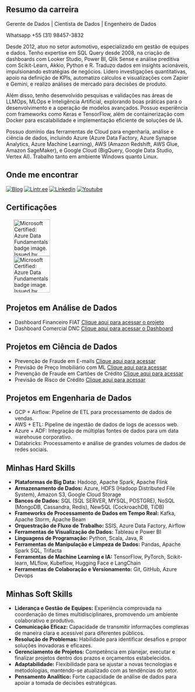 ## Resumo da carreira

Gerente de Dados | Cientista de Dados | Engenheiro de Dados

Whatsapp +55 (31) 98457-3832

Desde 2012, atuo no setor automotivo, especializado em gestão de equipes e dados. Tenho expertise em SQL Query desde 2008, na criação de dashboards com Looker Studio, Power BI, Qlik Sense e análise preditiva com Scikit-Learn, Akkio, Python e R. Traduzo dados em insights acionáveis, impulsionando estratégias de negócios. Lidero investigações quantitativas, apoio na definição de KPIs, automatizo cálculos e visualizações com Zapier e Gemini, e realizo análises de mercado para decisões de produto.

Além disso, tenho desenvolvido pesquisas e validações nas áreas de LLMOps, MLOps e Inteligência Artificial, explorando boas práticas para o desenvolvimento e a operação de modelos avançados. Possuo experiência com frameworks como Keras e TensorFlow, além de containerização com Docker para escalabilidade e implementação eficiente de soluções de IA.

Possuo domínio das ferramentas de Cloud para engenharia, análise e ciência de dados, incluindo Azure (Azure Data Factory, Azure Synapse Analytics, Azure Machine Learning), AWS (Amazon Redshift, AWS Glue, Amazon SageMaker), e Google Cloud (BigQuery, Google Data Studio, Vertex AI). Trabalho tanto em ambiente Windows quanto Linux.

## Onde me encontrar

[![Blog](https://img.shields.io/badge/-Blog-blue?style=flat-square&logo=wordpress&logoColor=white&link=https://www.fabiocerqueira.com/blog)](https://www.fabiocerqueira.com/blog)
[![Lintr.ee](https://img.shields.io/badge/-Linktr.ee-green?style=flat-square&logo=linktree&logoColor=white&link=https://www.fabiocerqueira.com)](https://www.fabiocerqueira.com)
[![Linkedin](https://img.shields.io/badge/-Fabio%20Cerqueira-blue?style=flat-square&logo=Linkedin&logoColor=white&link=https://www.linkedin.com/in/fabitocerqueira)](https://www.linkedin.com/in/fabitocerqueira)
[![Youtube](https://img.shields.io/badge/-Fabio%20Cerqueira-red?style=flat-square&logo=youtube&logoColor=white&link=https://www.youtube.com/channel/UCATUp3-cRGUqEqbv2G2r_tQ)](https://www.youtube.com/channel/UCATUp3-cRGUqEqbv2G2r_tQ)

## Certificações
 <div style="display: grid; grid-template-columns: repeat(4, 1fr); gap: 20px; justify-items: center; margin: 20px;">
  <div>
    <div class="cr-badges-full-badge row">
      <div class="col-12 col-md-4 cr-badges-full-badge__sidebar">
      <img class="cr-badges-full-badge__img" src="https://images.credly.com/size/340x340/images/70eb1e3f-d4de-4377-a062-b20fb29594ea/azure-data-fundamentals-600x600.png" alt="Microsoft Certified: Azure Data Fundamentals badge image. Issued by Microsoft" width="100" height="100">
              <img class="cr-badges-full-badge__img" src="https://images.credly.com/size/340x340/images/be8fcaeb-c769-4858-b567-ffaaa73ce8cf/image.png" alt="Microsoft Certified: Azure Data Fundamentals badge image. Issued by Microsoft" width="100" height="100">
      </div> 
    </div>
  </div>
</div>

## Projetos em Análise de Dados

- Dashboard Financeiro FIAT [Clique aqui para acessar o projeto](https://github.com/FabioCerqueiraGit/AnaliseDadosPowerBI)
- Dashboard Comercial DNC [Clique aqui para acessar o Dashboard](https://app.powerbi.com/view?r=eyJrIjoiM2Q1NzkxMzAtMjdiZC00NDAyLTgzMDktNGE5N2M2MzYyZTNhIiwidCI6ImNjMTM1YTdlLTZhZmMtNDA5Mi04MzEzLTgwNmI2NjkwODkyNiJ9)

## Projetos em Ciência de Dados

- Prevenção de Fraude em E-mails [Clique aqui para acessar](https://github.com/FabioCerqueiraGit/DataSciencePython/tree/main/FraudDetection)
- Previsão de Preço Imobiliário com ML [Clique aqui para acessar](https://github.com/FabioCerqueiraGit/DataSciencePython/tree/06acea2c2cdecc66bd5c8aa26af6a2611a7cdcf4/PredictingHousingPrices)
- Prevenção de Fraude em Cartões de Crédito [Clique aqui para acessar](https://github.com/FabioCerqueiraGit/DataSciencePython/tree/37ed6de63e5bf09a5dc0dbaa88a1ee0ed11afc98/FraudulentCreditCard)
- Previsão de Risco de Crédito [Clique aqui para acessar](https://github.com/FabioCerqueiraGit/DataSciencePython/tree/37ed6de63e5bf09a5dc0dbaa88a1ee0ed11afc98/PredictingCreditRisk)

## Projetos em Engenharia de Dados

- GCP + Airflow: Pipeline de ETL para processamento de dados de vendas.
- AWS + ETL: Pipeline de ingestão de dados de logs de acessos web.
- Azure + ADF: Integração de múltiplas fontes de dados para um data warehouse corporativo.
- Databricks: Processamento e análise de grandes volumes de dados de redes sociais.

## Minhas Hard Skills

- **Plataformas de Big Data:** Hadoop, Apache Spark, Apache Flink
- **Armazenamento de Dados:** Azure, HDFS (Hadoop Distributed File System), Amazon S3, Google Cloud Storage
- **Bancos de Dados:** SQL (SQL SERVER, MYSQL, POSTGRE), NoSQL (MongoDB, Cassandra, Redis), NewSQL (CockroachDB, TiDB)
- **Frameworks de Processamento de Dados em Tempo Real:** Kafka, Apache Storm, Apache Beam
- **Orquestração de Fluxo de Trabalho:** SSIS, Azure Data Factory, Airflow
- **Ferramentas de Visualização de Dados:** Tableau e Power BI
- **Linguagens de Programação:** Python, Scala, Java, R
- **Ferramentas de Manipulação e Limpeza de Dados:** Pandas, Apache Spark SQL, Trifacta
- **Ferramentas de Machine Learning e IA:** TensorFlow, PyTorch, Scikit-learn, MLflow, Kubeflow, Hugging Face e LangChain
- **Ferramentas de Colaboração e Versionamento:** Git, GitHub, Azure Devops

## Minhas Soft Skills

- **Liderança e Gestão de Equipes:** Experiência comprovada na coordenação de times multidisciplinares, promovendo um ambiente colaborativo e produtivo.
- **Comunicação Eficaz:** Capacidade de transmitir informações complexas de maneira clara e acessível para diferentes públicos.
- **Resolução de Problemas:** Habilidade para identificar desafios e propor soluções inovadoras e eficazes.
- **Gerenciamento de Projetos:** Competência em planejar, executar e finalizar projetos dentro dos prazos e orçamentos estabelecidos.
- **Adaptabilidade:** Flexibilidade para se ajustar a novas tecnologias e metodologias, mantendo-se atualizado com as tendências do setor.
- **Pensamento Analítico:** Forte capacidade de análise de dados para apoiar a tomada de decisões estratégicas.
